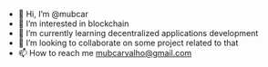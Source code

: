 - 👋 Hi, I’m @mubcar
- 👀 I’m interested in blockchain
- 🌱 I’m currently learning decentralized applications development
- 💞️ I’m looking to collaborate on some project related to that
- 📫 How to reach me mubcarvalho@gmail.com

<!---
mubcar/mubcar is a ✨ special ✨ repository because its `README.md` (this file) appears on your GitHub profile.
You can click the Preview link to take a look at your changes.
--->
